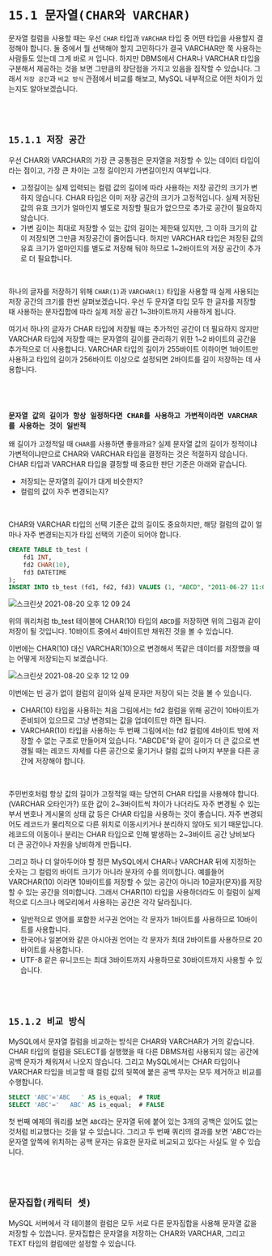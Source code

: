 # `15.1 문자열(CHAR와 VARCHAR)`

문자열 컬럼을 사용할 때는 우선 `CHAR` 타입과 `VARCHAR` 타입 중 어떤 타입을 사용할지 결정해야 합니다. 
둘 중에서 뭘 선택해야 할지 고민하다가 결국 VARCHAR만 쭉 사용하는 사람들도 있는데 그게 바로 `저` 입니다.
하지만 DBMS에서 CHAR나 VARCHAR 타입을 구분해서 제공하는 것을 보면 그만큼의 장단점을 가지고 있음을 짐작할 수 있습니다. 
그래서 `저장 공간`과 `비교 방식` 관점에서 비교를 해보고, MySQL 내부적으로 어떤 차이가 있는지도 알아보겠습니다.

<br> <br>

## `15.1.1 저장 공간`

우선 CHAR와 VARCHAR의 가장 큰 공통점은 문자열을 저장할 수 있는 데이터 타입이라는 점이고, 가장 큰 차이는 고정 길이인지 가변길이인지 여부입니다. 

- 고정길이는 실제 입력되는 컬럼 값의 길이에 따라 사용하는 저장 공간의 크기가 변하지 않습니다. CHAR 타입은 이미 저장 공간의 크기가 고정적입니다. 실제 저장된 값의 유효 크기가 얼마인지 별도로 저장할 필요가 없으므로 추가로 공간이 필요하지 않습니다.
- 가변 길이는 최대로 저장할 수 있는 값의 길이는 제한돼 있지만, 그 이하 크기의 값이 저장되면 그만큼 저장공간이 줄어듭니다. 하지만 VARCHAR 타입은 저장된 값의 유효 크기가 얼마인지를 별도로 저장해 둬야 하므로 1~2바이트의 저장 공간이 추가로 더 필요합니다.

<br>

하나의 글자를 저장하기 위해 `CHAR(1)`과 `VARCHAR(1)` 타입을 사용할 때 실제 사용되는 저장 공간의 크기를 한번 살펴보겠습니다. 
우선 두 문자열 타입 모두 한 글자를 저장할 때 사용하는 문자집합에 따라 실제 저장 공간 1~3바이트까지 사용하게 됩니다.

여기서 하나의 글자가 CHAR 타입에 저장될 때는 추가적인 공간이 더 필요하지 않지만 VARCHAR 타입에 저장할 때는 문자열의 길이를 관리하기 위한 1~2 바이트의 공간을 추가적으로 더 사용합니다. VARCHAR 타입의 길이가 255바이트 이하이면 1바이트만 사용하고 타입의 길이가 256바이트 이상으로 설정되면 2바이트를 길이 저장하는 데 사용합니다.

<br> <br>

### `문자열 값의 길이가 항상 일정하다면 CHAR를 사용하고 가변적이라면 VARCHAR를 사용하는 것이 일반적`

왜 길이가 고정적일 때 `CHAR`를 사용하면 좋을까요? 실제 문자열 값의 길이가 정적이냐 가변적이냐만으로 CHAR와 VARCHAR 타입을 결정하는 것은 적절하지 않습니다. CHAR 타입과 VARCHAR 타입을 결정할 때 중요한 판단 기준은 아래와 같습니다.

- 저장되는 문자열의 길이가 대게 비슷한지?
- 컬럼의 값이 자주 변경되는지?

<br>

CHAR와 VARCHAR 타입의 선택 기준은 값의 길이도 중요하지만, 해당 컬럼의 값이 얼마나 자주 변경되는지가 타입 선택의 기준이 되어야 합니다. 

```sql
CREATE TABLE tb_test (
    fd1 INT,
    fd2 CHAR(10),
    fd3 DATETIME
);
INSERT INTO tb_test (fd1, fd2, fd3) VALUES (1, "ABCD", "2011-06-27 11:02:11")
```

![스크린샷 2021-08-20 오후 12 09 24](https://user-images.githubusercontent.com/45676906/130173176-e3fefb27-ed96-4cf3-a11d-2ff3d546dffb.png)

위의 쿼리처럼 tb_test 테이블에 CHAR(10) 타입의 `ABCD`를 저장하면 위의 그림과 같이 저장이 될 것입니다. 10바이트 중에서 4바이트만 채워진 것을 볼 수 있습니다.

이번에는 CHAR(10) 대신 VARCHAR(10)으로 변경해서 똑같은 데이터를 저장했을 때는 어떻게 저장되는지 보겠습니다.

![스크린샷 2021-08-20 오후 12 12 09](https://user-images.githubusercontent.com/45676906/130173371-c92228ce-e6e1-4f97-b54f-a5f5da086b66.png)

이번에는 빈 공가 없이 컬럼의 길이와 실제 문자만 저장이 되는 것을 볼 수 있습니다. 

- CHAR(10) 타입을 사용하는 처음 그림에서는 fd2 컬럼을 위해 공간이 10바이트가 준비되어 있으므로 그냥 변경되는 값을 업데이트만 하면 됩니다.
- VARCHAR(10) 타입을 사용하는 두 번째 그림에서는 fd2 컬럼에 4바이트 밖에 저장할 수 없는 구조로 만들어져 있습니다. "ABCDE"와 같이 길이가 더 큰 값으로 변경될 때는 레코드 자체를 다른 공간으로 옮기거나 컬럼 값의 나머지 부분을 다른 공간에 저장해야 합니다.

<br>

주민번호처럼 항상 값의 길이가 고정적일 때는 당연히 CHAR 타입을 사용해야 합니다.(VARCHAR 오타인가?) 또한 값이 2~3바이트씩 차이가 나더라도 자주 변경될 수 있는 부서 번호나 게시물의 상태 값 등은 CHAR 타입을 사용하는 것이 좋습니다.
자주 변경되어도 레코드가 물리적으로 다른 위치로 이동시키거나 분리하지 않아도 되기 때문입니다.
레코드의 이동이나 분리는 CHAR 타입으로 인해 발생하는 2~3바이트 공간 낭비보다 더 큰 공간이나 자원을 낭비하게 만듭니다.

그리고 하나 더 알아두어야 할 정믄 MySQL에서 CHAR나 VARCHAR 뒤에 지정하는 숫자는 그 컬럼의 바이트 크기가 아니라 문자의 수를 의미합니다. 예를들어 VARCHAR(10) 이라면 10바이트를 저장할 수 있는 공간이 아니라 10글자(문자)를 저장할 수 있는 공간을 의미합니다.
그래서 CHAR(10) 타입을 사용하더라도 이 컬럼이 실제적으로 디스크나 메모리에서 사용하는 공간은 각각 달라집니다.

- 일반적으로 영어를 포함한 서구권 언어는 각 문자가 1바이트를 사용하므로 10바이트를 사용합니다.
- 한국어나 일본어와 같은 아시아권 언어는 각 문자가 최대 2바이트를 사용하므로 20바이트를 사용합니다.
- UTF-8 같은 유니코드는 최대 3바이트까지 사용하므로 30바이트까지 사용할 수 있습니다.

<br> <br>

## `15.1.2 비교 방식`

MySQL에서 문자열 컬럼을 비교하는 방식은 CHAR와 VARCHAR가 거의 같습니다. CHAR 타입의 컬럼을 SELECT를 실행했을 때 다른 DBMS처럼 사용되지 않는 공간에 공백 문자가 채워져서 나오지 않습니다.
그리고 MySQL에서는 CHAR 타입이나 VARCHAR 타입을 비교할 때 컬럼 값의 뒷쪽에 붙은 공백 무자는 모두 제거하고 비교를 수행합니다.

```sql
SELECT 'ABC'='ABC   ' AS is_equal;  # TRUE
SELECT 'ABC'='   ABC' AS is_equal;  # FALSE
```

첫 번째 예제의 쿼리를 보면 `ABC`라는 문자열 뒤에 붙어 있는 3개의 공백은 있어도 없는 것처럼 비교했다는 것을 알 수 있습니다. 그리고 두 번째 쿼리의 결과를 보면 'ABC'라는 문자열 앞쪽에 위치하는 공백 문자는 유효한 문자로 비교되고 있다는 사실도 알 수 있습니다.

<br> <br>

## `문자집합(캐릭터 셋)`

MySQL 서버에서 각 테이블의 컬럼은 모두 서로 다른 문자집합을 사용해 문자열 값을 저장할 수 있씁니다. 
문자집합은 문자열을 저장하는 CHAR와 VARCHAR, 그리고 TEXT 타입의 컬럼에만 설정할 수 있습니다.

